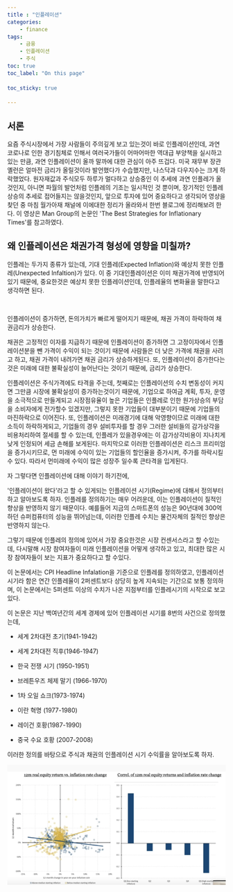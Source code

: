 ```yaml
---
title : "인플레이션"
categories:
    - finance
tags:
    - 금융
    - 인플레이션
    - 주식
toc: true
toc_label: "On this page"

toc_sticky: true
    
---
```

## 서론
요즘 주식시장에서 가장 사람들이 주의깊게 보고 있는것이 바로 인플레이션인데, 과연 코로나로 인한 경기침체로 인해서 여러국가들이 어마어마한 역대급 부양책을 실시하고있는 만큼, 과연 인플레이션이 올까 말까에 대한 관심이 아주 뜨겁다. 미국 재무부 장관 옐런은 얼마전 금리가 올릴것이라 발언했다가 수습했지만, 나스닥과 다우지수는 크게 하락했었다. 원자재값과 주식모두 하루가 멀다하고 상승중인 이 추세에 과연 인플레가 올것인지, 아니면 파월의 발언처럼 인플레의 기조는 일시적인 것 뿐이며, 장기적인 인플레 상승의 추세로 접어들지는 않을것인지, 앞으로 투자에 있어 중요하다고 생각되어 영상을 찾던 중 마침 월가아재 채널에 이에대한 정리가 올라와서 한번 블로그에 정리해보려 한다. 이 영상은 Man Group의 논문인 'The Best Strategies for Inflationary Times'를 참고하였다.

## ​왜 인플레이션은 채권가격 형성에 영향을 미칠까?
인플레는 두가지 종류가 있는데, 기대 인플레(Expected Inflation)와 예상치 못한 인플레(Unexpected Infaltion)가 있다. 이 중 기대인플레이션은 이미 채권가격에 반영되어 있기 때문에, 중요한것은 예상치 못한 인플레이션인데, 인플레율의 변화율을 말한다고 생각하면 된다.

​

인플레이션이 증가하면, 돈의가치가 빠르게 떨어지기 때문에, 채권 가격이 하락하여 채권금리가 상승한다.

채권은 고정적인 이자를 지급하기 때문에 인플레이션이 증가하면 그 고정이자에서 인플레이션분을 뺀 가격이 수익이 되는 것이기 때문에 사람들은 더 낮은 가격에 채권을 사려고 하고, 채권 가격이 내려가면 채권 금리가 상승하게된다. 또, 인플레이션이 증가한다는것은 미래에 대한 불확실성이 늘어난다는 것이기 때문에, 금리가 상승한다.

인플레이션은 주식가격에도 타격을 주는데, 첫째로는 인플레이션의 수치 변동성이 커지면 그만큼 시장에 불확실성이 증가하는것이기 때문에, 기업으로 하여금 계획, 투자, 운영을 소극적으로 만들게되고 시장점유율이 높은 기업들은 인플레로 인한 원가상승의 부담을 소비자에게 전가할수 있겠지만, 그렇지 못한 기업들이 대부분이기 때문에 기업들의 마진하락으로 이어진다. 또, 인플레이션은 미래경기에 대해 악영향이므로 미래에 대한 소득이 하락하게되고, 기업들의 경우 설비투자를 할 경우 그러한 설비들의 감가상각을 비용처리하여 절세를 할 수 있는데, 인플레가 있을경우에는 이 감가상각비용이 지나치게 낮게 인정되어 세금 손해를 보게된다. 마지막으로 이러한 인플레이션은 리스크 프리미엄을 증가시키므로, 먼 미래에 수익이 있는 기업들의 할인율을 증가시켜, 주가를 하락시킬 수 있다. 따라서 먼미래에 수익이 많은 성장주 일수록 큰타격을 입게된다.

자 그렇다면 인플레이션에 대해 이야기 하기전에,

'인플레이션이 왔다'라고 할 수 있게되는 인플레이션 시기(Regime)에 대해서 정의부터 하고 알아보도록 하자.
인플레를 정의하기는 매우 어려운데, 이는 인플레이션이 질적인 향상을 반영하지 않기 때문이다.
예를들어 지금의 스마트폰의 성능은 90년대에 300억하던 슈퍼컴퓨터의 성능을 뛰어넘는데, 이러한 인플레 수치는 물건자체의 질적인 향상은 반영하지 않는다.

그렇기 때문에 인플레의 정의에 있어서 가장 중요한것은 시장 컨센서스라고 할 수있는데, 다시말해 시장 참여자들이 미래 인플레이션을 어떻게 생각하고 있고, 최대한 많은 시장 참여자들이 보는 지표가 중요하다고 할 수있다.

이 논문에서는 CPI Headline Infalation을 기준으로 인플레를 정의하였고, 인플레이션 시기라 함은 연간 인플레율이 2퍼센트보다 상당히 높게 지속되는 기간으로 보통 정의하며, 이 논문에서는 5퍼센트 이상의 수치가 나온 지점부터를 인플레시기의 시작으로 보고있다. 

이 논문은 지난 백여년간의 세계 경제에 있어 인플레이션 시기를 8번의 사건으로 정의했는데,

- 세계 2차대전 초기(1941-1942)

- 세계 2차대전 직후(1946-1947)

- 한국 전쟁 시기 (1950-1951)

- 브레튼우즈 체제 말기 (1966-1970)

- 1차 오일 쇼크(1973-1974)

- 이란 혁명 (1977-1980)

- 레이건 호황(1987-1990)

- 중국 수요 호황 (2007-2008)

이러한 정의를 바탕으로 주식과 채권의 인플레이션 시기 수익률을 알아보도록 하자.

![Foo](/assets/images/finance-인플레이션/인플레-주가.png)

​

